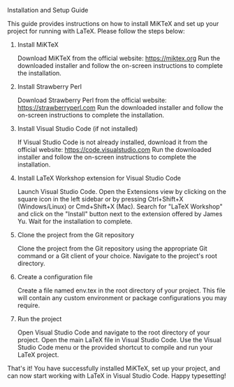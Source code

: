 Installation and Setup Guide

This guide provides instructions on how to install MiKTeX and set up your project for running with LaTeX. Please follow the steps below:
1. Install MiKTeX

    Download MiKTeX from the official website: https://miktex.org
    Run the downloaded installer and follow the on-screen instructions to complete the installation.

2. Install Strawberry Perl

    Download Strawberry Perl from the official website: https://strawberryperl.com
    Run the downloaded installer and follow the on-screen instructions to complete the installation.

3. Install Visual Studio Code (if not installed)

    If Visual Studio Code is not already installed, download it from the official website: https://code.visualstudio.com
    Run the downloaded installer and follow the on-screen instructions to complete the installation.

4. Install LaTeX Workshop extension for Visual Studio Code

    Launch Visual Studio Code.
    Open the Extensions view by clicking on the square icon in the left sidebar or by pressing Ctrl+Shift+X (Windows/Linux) or Cmd+Shift+X (Mac).
    Search for "LaTeX Workshop" and click on the "Install" button next to the extension offered by James Yu.
    Wait for the installation to complete.

5. Clone the project from the Git repository

    Clone the project from the Git repository using the appropriate Git command or a Git client of your choice.
    Navigate to the project's root directory.

6. Create a configuration file

    Create a file named env.tex in the root directory of your project. This file will contain any custom environment or package configurations you may require.

7. Run the project

    Open Visual Studio Code and navigate to the root directory of your project.
    Open the main LaTeX file in Visual Studio Code.
    Use the Visual Studio Code menu or the provided shortcut to compile and run your LaTeX project.

That's it! You have successfully installed MiKTeX, set up your project, and can now start working with LaTeX in Visual Studio Code. Happy typesetting!
